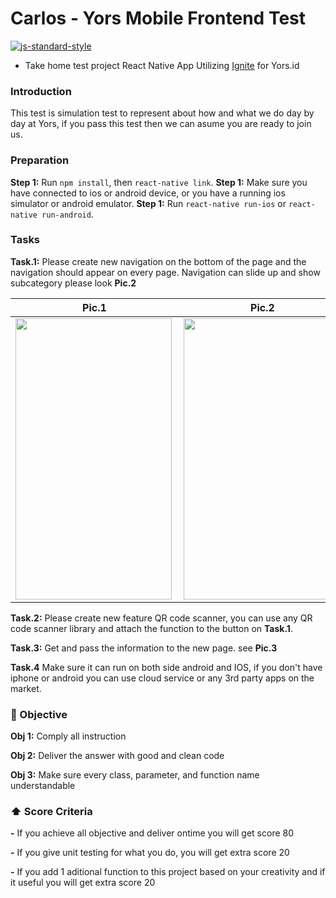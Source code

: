 # Carlos - Yors Mobile Frontend Test

[![js-standard-style](https://img.shields.io/badge/code%20style-standard-brightgreen.svg?style=flat)](http://standardjs.com/)

  

* Take home test project React Native App Utilizing [Ignite](https://github.com/infinitered/ignite) for Yors.id

  
###  Introduction  
This test is simulation test to represent about how and what we do day by day at Yors, if you pass this test then we can asume you are ready to join us.
  

### Preparation


**Step 1:** Run `npm install`, then `react-native link`.
**Step 1:** Make sure you have connected to ios or android device, or you have a running ios simulator or android emulator.
**Step 1:** Run `react-native run-ios` or `react-native run-android`.



### Tasks

**Task.1:** Please create new navigation on the bottom of the page and the navigation should appear on every page. Navigation can slide up and show subcategory please look **Pic.2**


| Pic.1        | Pic.2           | Pic.3  |
| ------------- |:-------------:| ------|
|  <img src="https://s3-ap-southeast-1.amazonaws.com/yors-test/1.jpg" align="left" height="450" width="250" >  | <img src="https://s3-ap-southeast-1.amazonaws.com/yors-test/2.jpg" align="left" height="450" width="250" > | <img src="https://s3-ap-southeast-1.amazonaws.com/yors-test/3.jpg" align="left" height="450" width="250" > |

**Task.2:** Please create new feature QR code scanner, you can use any QR code scanner library and attach the function to the button on **Task.1**. 

**Task.3:** Get and pass the information to the new page. see **Pic.3**

**Task.4** Make sure it can run on both side android and IOS, if you don't have iphone or android you can use cloud service or any 3rd party apps on the market.
  

### :closed_lock_with_key: Objective

**Obj 1:** Comply all instruction

**Obj 2:** Deliver the answer with good and clean code

**Obj 3:** Make sure every class, parameter, and function name understandable

  

### :arrow_up: Score Criteria

**-** If you achieve all objective and deliver ontime you will get score 80


**-** If you give unit testing for what you do, you will get extra score 20


**-** If you add 1 aditional function to this project based on your creativity and if it useful you will get extra score 20